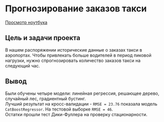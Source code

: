 #  Прогнозирование заказов такси  
  
[Просмотр ноутбука](https://nbviewer.org/github/ootho/data_science/blob/main/yp_taxi_orders_prediction/taxi_orders_prediction.ipynb)  
  
## Цель и задачи проекта  
  
В нашем распоряжении исторические данные о заказах такси в аэропортах. Чтобы привлекать больше водителей в период пиковой нагрузки, нужно спрогнозировать количество заказов такси на следующий час.  

## Вывод

Были обучены четыре модели: линейная регрессия, решающее дерево, случайный лес, градиентный бустинг.  
Лучший результат на кросс-валидации - `RMSE = 23.76` показала модель `CatBoostRegressor`. На тестовой выборке `RMSE = 46`.  
Остатки прошли тест Дики-Фуллера на проверку стационарности.